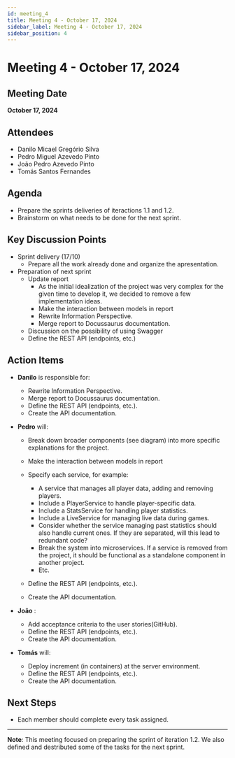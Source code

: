 ```yaml
---
id: meeting_4
title: Meeting 4 - October 17, 2024
sidebar_label: Meeting 4 - October 17, 2024
sidebar_position: 4
---
```


# Meeting 4 - October 17, 2024

## Meeting Date
**October 17, 2024**

## Attendees
- Danilo Micael Gregório Silva
- Pedro Miguel Azevedo Pinto
- João Pedro Azevedo Pinto
- Tomás Santos Fernandes

## Agenda
- Prepare the sprints deliveries of iteractions 1.1 and 1.2.
- Brainstorm on what needs to be done for the next sprint.

## Key Discussion Points
- Sprint delivery (17/10)
    - Prepare all the work already done and organize the apresentation.
- Preparation of next sprint
    - Update report
        - As the initial idealization of the project was very complex for the given time to develop it, we decided to remove a few implementation ideas.
        - Make the interaction between models in report
        - Rewrite Information Perspective.
        - Merge report to Docussaurus documentation.
    - Discussion on the possibility of using Swagger
    - Define the REST API (endpoints, etc.)

## Action Items
- **Danilo** is responsible for: 
  - Rewrite Information Perspective.
  - Merge report to Docussaurus documentation.
  - Define the REST API (endpoints, etc.).
  - Create the API documentation.

- **Pedro** will:       
    - Break down broader components (see diagram) into more specific explanations for the project.  
    - Make the interaction between models in report  
    - Specify each service, for example:  
        - A service that manages all player data, adding and removing players.  
        - Include a PlayerService to handle player-specific data.  
        - Include a StatsService for handling player statistics.  
        - Include a LiveService for managing live data during games.  
        - Consider whether the service managing past statistics should also handle current ones. If they are separated, will this lead to redundant code?  
        - Break the system into microservices. If a service is removed from the project, it should be functional as a standalone component in another project.  
        - Etc.  

  - Define the REST API (endpoints, etc.).  
  - Create the API documentation.  

- **João** : 
  - Add acceptance criteria to the user stories(GitHub).
  - Define the REST API (endpoints, etc.).
  - Create the API documentation.

- **Tomás** will: 
  - Deploy increment (in containers) at the server environment.
  - Define the REST API (endpoints, etc.).
  - Create the API documentation.

## Next Steps
- Each member should complete every task assigned.

---

**Note**: This meeting focused on preparing the sprint of iteration 1.2. We also defined and destributed some of the tasks for the next sprint.